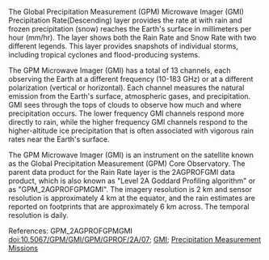 The Global Precipitation Measurement (GPM) Microwave Imager (GMI) Precipitation Rate(Descending) layer provides the rate at with rain and frozen precipitation (snow) reaches the Earth's surface in millimeters per hour (mm/hr). The layer shows both the Rain Rate and Snow Rate with two different legends. This layer provides snapshots of individual storms, including tropical cyclones and flood-producing systems.

The GPM Microwave Imager (GMI) has a total of 13 channels, each observing the Earth at a different frequency (10-183 GHz) or at a different polarization (vertical or horizontal). Each channel measures the natural emission from the Earth's surface, atmospheric gases, and precipitation. GMI sees through the tops of clouds to observe how much and where precipitation occurs. The lower frequency GMI channels respond more directly to rain, while the higher frequency GMI channels respond to the higher-altitude ice precipitation that is often associated with vigorous rain rates near the Earth's surface.

The GPM Microwave Imager (GMI) is an instrument on the satellite known as the Global Precipitation Measurement (GPM) Core Observatory. The parent data product for the Rain Rate layer is the 2AGPROFGMI data product, which is also known as "Level 2A Goddard Profiling algorithm" or as "GPM_2AGPROFGPMGMI". The imagery resolution is 2 km and sensor resolution is approximately 4 km at the equator, and the rain estimates are reported on footprints that are approximately 6 km across. The temporal resolution is daily.

References: GPM_2AGPROFGPMGMI [doi:10.5067/GPM/GMI/GPM/GPROF/2A/07](https://doi.org/10.5067/GPM/GMI/GPM/GPROF/2A/07); [GMI](https://gpm.nasa.gov/gpm/flight-project/gmi); [Precipitation Measurement Missions](https://pps.gsfc.nasa.gov)